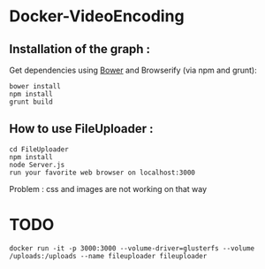 # Docker-VideoEncoding

## Installation of the graph :

Get dependencies using [Bower](http://bower.io/) and Browserify (via npm and grunt):

```
bower install
npm install
grunt build
```

## How to use FileUploader :

```
cd FileUploader
npm install
node Server.js
run your favorite web browser on localhost:3000
```

Problem : css and images are not working on that way

# TODO

`docker run -it -p 3000:3000 --volume-driver=glusterfs --volume /uploads:/uploads --name fileuploader fileuploader`
